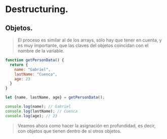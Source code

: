 # Destructuring. 
## Objetos.

> El proceso es similar al de los arrays, sólo hay que tener en cuenta, y es muy importante, que las claves del objetos coincidan con el nombre de la variable. 

```javascript
function getPersonData() {
  return {
    name: "Gabriel",
    lastName: "Cuenca",
    age: 23
  }
}

let {name, lastName, age} = getPersonData();

console.log(name); // Gabriel
console.log(lastName); // Cuenca
console.log(age); // 23
```

> Veamos ahora como hacer la asignación en profundidad, es decir, con objetos que tienen dentro de sí otros objetos. 